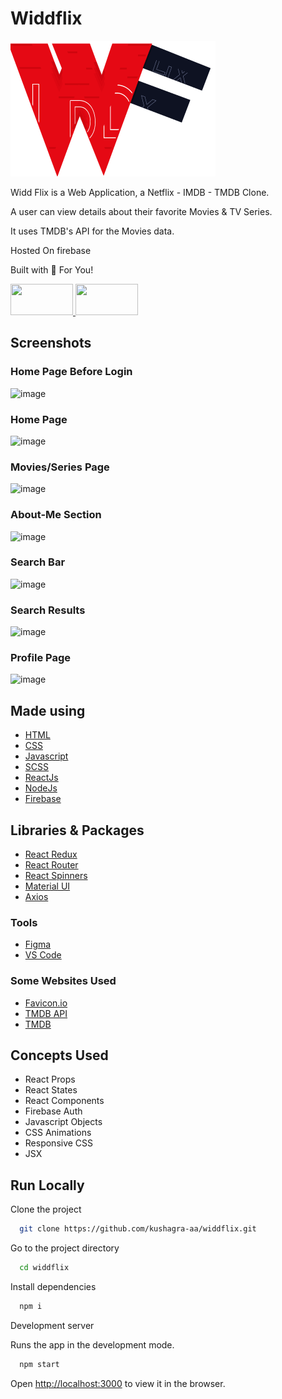 # Widdflix

![Books](/src/assets/LOGO.png)

Widd Flix is a Web Application, a Netflix - IMDB - TMDB Clone.

A user
can view details about their favorite Movies & TV Series.

It uses TMDB's API for the Movies data.

Hosted On firebase

Built with 🤍 For You!

<a target="_blank" href="https://widd-flix.web.app/">
  <img src="https://user-images.githubusercontent.com/68841296/146169520-a70cab10-2ac3-46e6-90e2-739fa59f8cc4.png"/ width="100px" height="50px">
</a>
<a target="_blank" href="https://www.behance.net/kushagra-aa">
  <img src="https://user-images.githubusercontent.com/68841296/146169548-192d198a-72f4-48d2-8d66-cb5b3d3de84c.png"/ width="100px" height="50px">
</a>

## Screenshots
### Home Page Before Login
![image](https://user-images.githubusercontent.com/68841296/146168491-161f4730-76db-4946-9608-7ccd4b2a96e8.png)
### Home Page
![image](https://user-images.githubusercontent.com/68841296/146168785-d5fe48fd-b4c0-4f0d-a6a1-bd6d144594d0.png)

### Movies/Series Page
![image](https://user-images.githubusercontent.com/68841296/146168803-0089bc6b-bed1-4bdf-8d7c-95628d31c20b.png)

### About-Me Section
![image](https://user-images.githubusercontent.com/68841296/146168814-d11e272f-af1a-43cb-90cf-fc2b406b9026.png)

### Search Bar
![image](https://user-images.githubusercontent.com/68841296/146168854-81fb0113-a44f-4cb0-9255-e67b94aa3d9c.png)

### Search Results
![image](https://user-images.githubusercontent.com/68841296/146169038-1d745ff3-f48d-41f9-b69b-b89f35013736.png)

### Profile Page
![image](https://user-images.githubusercontent.com/68841296/146168893-dad60c7f-1edb-46a3-a74c-2565856ec485.png)


## Made using

- [HTML](https://www.w3schools.com/html/)
- [CSS](https://www.w3schools.com/css/default.asp)
- [Javascript](https://www.w3schools.com/js/default.asp)
- [SCSS](https://sass-lang.com/)
- [ReactJs](https://reactjs.org/)
- [NodeJs](https://nodejs.org/en/)
- [Firebase](https://firebase.google.com/)

## Libraries & Packages

- [React Redux](https://react-redux.js.org/)
- [React Router](https://reactrouter.com/)
- [React Spinners](https://www.npmjs.com/package/react-spinners)
- [Material UI](https://mui.com/)
- [Axios](https://www.npmjs.com/package/axios)

### Tools

- [Figma](https://www.figma.com/)
- [VS Code](https://code.visualstudio.com/)

### Some Websites Used

- [Favicon.io](https://favicon.io/)
- [TMDB API](https://developers.themoviedb.org/3)
- [TMDB](https://www.themoviedb.org/)

## Concepts Used

- React Props
- React States
- React Components
- Firebase Auth
- Javascript Objects
- CSS Animations
- Responsive CSS
- JSX

## Run Locally

Clone the project

```bash
  git clone https://github.com/kushagra-aa/widdflix.git
```

Go to the project directory

```bash
  cd widdflix
```

Install dependencies

```bash
  npm i
```

Development server

Runs the app in the development mode.

```bash
  npm start
```

Open [http://localhost:3000](http://localhost:3000) to view it in the browser.

